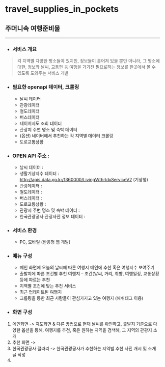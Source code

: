 # travel_supplies_in_pockets
## 주머니속 여행준비물

----------

- ### 서비스 개요
> 각 지역별 다양한 명소들이 있지만, 정보들이 흩어져 있을 뿐만 아니라, 그 명소에 대한, 정보와 날씨, 교통편 등 여행을 가기전 필요로하는 정보를 한곳에서 볼 수 있도록 도와주는 서비스 개발

- ### 필요한 openapi 데이터, 크롤링
  - 날씨 데이터
  - 관광데이터
  - 철도데이터
  - 버스데이터
  - 네이버지도 조회 데이터
  - 관광지 주변 명소 및 숙박 데이터
  - (옵션) 네이버에서 추천하는 각 지역별 데이터 크롤링
  - 도로교통상황

- ### OPEN API 주소 :
  - 날씨 데이터 :
  - 생활기상지수 데이터 : http://apis.data.go.kr/1360000/LivingWthrIdxServiceV2 (기상청)
  - 관광데이터 : 
  - 철도데이터 :
  - 버스데이터 :
  - 도로교통상황 : 
  - 관광지 주변 명소 및 숙박 데이터 :
  - 한국관광공사 관광사진 정보 데이터 :

- ### 서비스 환경 
  - PC, 모바일 (반응형 웹 개발)

- ### 메뉴 구성

  - 메인 화면에 오늘의 날씨에 따른 여행지 메인에 추천 혹은 여행지수 보여주기
  - 출발지에 따른 조건별 추천 여행지 – 조건(날씨, 거리, 취향, 여행일정, 교통상황등에 따르는 추천
  - 지역별 조건에 맞는 추천 서비스
  - 최근 업데이트된 여행지
  - 크롤링을 통한 최근 사람들이 관심가지고 있는 여행지 (해쉬태그 이용)

- ### 화면 구성 
1. 메인화면 -> 지도화면 & 다른 방법으로 현재 날씨를 확인하고, 출발지 기준으로 다양한 옵션을 통해, 여행지를 추천, 혹은 원하는 지역을 검색해, 그 지역의 관광지 소개
2. 추천 화면 -> 
3. 한국관광공사 갤러리 -> 한국관광공사가 추천하는 지역별 추천 사진 개시 및 소개 글 작성
4. 
